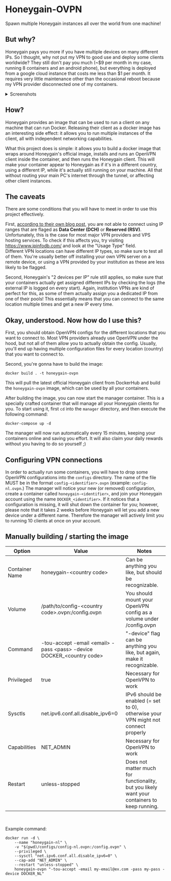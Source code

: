 # Honeygain-OVPN

Spawn multiple Honeygain instances all over the world from one machine!

## But why?

Honeygain pays you more if you have multiple devices on many different IPs. So I thought, why not put my VPN to good use and
deploy some clients worldwide? They still don't pay you much (~$9 per month in my case, running 8 containers and an android
phone), but everything is deployed from a google cloud instance that costs me less than $1 per month. It requires very little
maintenance other than the occasional reboot because my VPN provider disconnected one of my containers.

<details>
  <summary>Screenshots</summary>
  
  Can you see when I deployed the containers?
  ![image](https://user-images.githubusercontent.com/32306794/154802824-92c22a6d-92d5-428d-bc63-1e56e54c26cb.png)
  
  The running containers from my Google cloud instance
  ![image](https://user-images.githubusercontent.com/32306794/154803340-75887785-5c06-4e98-9f00-94a7e1d615d7.png)
  
  What the devices look like in my Honeygain dashboard
  ![image](https://user-images.githubusercontent.com/32306794/154803050-dac9bd43-f529-46cc-87af-007e7d660bff.png)

</details>


## How?
Honeygain provides an image that can be used to run a client on any machine that can run Docker.
Releasing their client as a docker image has an interesting side effect: it allows you to run multiple instances
of the client, all with independent networking capabilities.

What this project does is simple: it allows you to build a docker image that wraps around Honeygain's official image,
installs and runs an OpenVPN client inside the container, and then runs the Honeygain client. This will make your
container appear to Honeygain as if it's in a different country, using a different IP, while it's actually still running
on your machine. All that without routing your main PC's internet through the tunnel, or affecting other client instances.

## The caveats

There are some conditions that you will have to meet in order to use this project effectively.

First, [according to their own blog post](https://honeygain.zendesk.com/hc/en-us/articles/360011078760-Error-Unusable-network),
you are not able to connect using IP ranges that are flaged as **Data Center (DCH)** or **Reserved (RSV)**. Unfortunately,
this is the case for most major VPN providers and VPS hosting services. To check if this affects you, try visiting https://www.ipinfodb.com/
and look at the "Usage Type" field.
<br>
Different VPN locations can have different IP types, so make sure to test all of them. You're usually better off installing your
own VPN server on a remote device, or using a VPN provided by your institution as these are less likely to be flagged.

Second, Honeygain's "2 devices per IP" rule still applies, so make sure that your containers actually get assigned different IPs by
checking the logs (the external IP is logged on every start).
Again, institution VPNs are kind of perfect for this, as some of them actually assign you a dedicated IP from one of their pools!
This essentially means that you can connect to the same location multiple times and get a new IP every time.

## Okay, understood. Now how do I use this?

First, you should obtain OpenVPN configs for the different locations that you want to connect to. Most VPN providers already use OpenVPN under
the hood, but not all of them allow you to actually obtain the config. Usually, you'll end up having multiple configuration files for every location
(country) that you want to connect to.

Second, you're gonna have to build the image:
```shell
docker build . -t honeygain-ovpn
```

This will pull the latest official Honeygain client from DockerHub and build the `honeygain-ovpn` image, which can be used by
all your containers.


After building the image, you can now start the manager container. This is a specially crafted container that will manage all your Honeygain
clients for you. To start using it, first `cd` into the `manager` directory, and then execute the following command:
```shell
docker-compose up -d
```

The manager will now run automatically every 15 minutes, keeping your containers online and saving you effort. It will also claim your daily
rewards without you having to do so yourself ;)

## Configuring VPN connections

In order to actually run some containers, you will have to drop some OpenVPN configurations into the `configs` directory. The name of the file
MUST be in the format `config-<identifier>.ovpn` (example: `config-nl.ovpn`.) The manager will notice your new (or removed) configuration, create
a container called `honeygain-<identifier>`, and join your Honeygain account using the name `DOCKER_<identifier>`. If it notices that a configuration
is missing, it will shut down the container for you; however, please note that it takes 2 weeks before Honeygain will let you add a new device under
a different name. Therefore the manager will actively limit you to running 10 clients at once on your account.


## Manually building / starting the image

| **Option**     | **Value**                                                                | **Notes**                                                                                    |
|----------------|--------------------------------------------------------------------------|----------------------------------------------------------------------------------------------|
| Container Name | honeygain-\<country code>                                                | Can be anything you like, but should be recognizable.                                        |
| Volume         | /path/to/config-\<country code>.ovpn:/config.ovpn                        | You should mount your OpenVPN config as a volume under /config.ovpn                          |
| Command        | -tou-accept -email \<email> -pass \<pass> -device DOCKER_\<country code> | "-device" flag can be anything you like, but again, make it recognizable.                    |
| Privileged     | true                                                                     | Necessary for OpenVPN to work                                                                |
| Sysctls        | net.ipv6.conf.all.disable_ipv6=0                                         | IPv6 should be enabled (= set to 0), otherwise your VPN might not connect properly           |
| Capabilities   | NET_ADMIN                                                                | Necessary for OpenVPN to work                                                                |
| Restart        | unless-stopped                                                           | Does not matter much for functionality, but you likely want your containers to keep running. |

<br>

Example command:
```shell
docker run -d \
    --name "honeygain-nl" \
    -v "$(pwd)/configs/config-nl.ovpn:/config.ovpn" \
    --privileged \
    --sysctl "net.ipv6.conf.all.disable_ipv6=0" \
    --cap-add "NET_ADMIN" \
    --restart "unless-stopped" \
    honeygain-ovpn "-tou-accept -email my-email@ex.com -pass my-pass -device DOCKER_NL"
```
